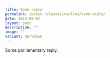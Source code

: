 ```yaml
---
title: Some reply
permalink: /press-releases/replies/some-reply/
date: 2023-08-04
layout: post
description: ""
image: ""
variant: markdown
---
```

Some parliamentary reply.
